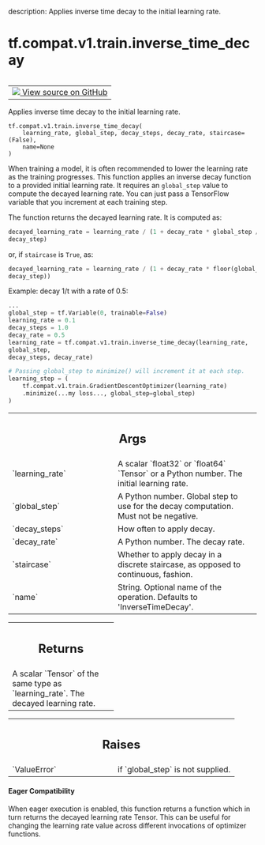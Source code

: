 description: Applies inverse time decay to the initial learning rate.

<div itemscope itemtype="http://developers.google.com/ReferenceObject">
<meta itemprop="name" content="tf.compat.v1.train.inverse_time_decay" />
<meta itemprop="path" content="Stable" />
</div>

# tf.compat.v1.train.inverse_time_decay

<!-- Insert buttons and diff -->

<table class="tfo-notebook-buttons tfo-api nocontent" align="left">
<td>
  <a target="_blank" href="https://github.com/tensorflow/tensorflow/blob/r2.3/tensorflow/python/keras/optimizer_v2/legacy_learning_rate_decay.py#L371-L451">
    <img src="https://www.tensorflow.org/images/GitHub-Mark-32px.png" />
    View source on GitHub
  </a>
</td>
</table>



Applies inverse time decay to the initial learning rate.

<pre class="devsite-click-to-copy prettyprint lang-py tfo-signature-link">
<code>tf.compat.v1.train.inverse_time_decay(
    learning_rate, global_step, decay_steps, decay_rate, staircase=(False),
    name=None
)
</code></pre>



<!-- Placeholder for "Used in" -->

When training a model, it is often recommended to lower the learning rate as
the training progresses.  This function applies an inverse decay function
to a provided initial learning rate.  It requires an `global_step` value to
compute the decayed learning rate.  You can just pass a TensorFlow variable
that you increment at each training step.

The function returns the decayed learning rate.  It is computed as:

```python
decayed_learning_rate = learning_rate / (1 + decay_rate * global_step /
decay_step)
```

or, if `staircase` is `True`, as:

```python
decayed_learning_rate = learning_rate / (1 + decay_rate * floor(global_step /
decay_step))
```

Example: decay 1/t with a rate of 0.5:

```python
...
global_step = tf.Variable(0, trainable=False)
learning_rate = 0.1
decay_steps = 1.0
decay_rate = 0.5
learning_rate = tf.compat.v1.train.inverse_time_decay(learning_rate,
global_step,
decay_steps, decay_rate)

# Passing global_step to minimize() will increment it at each step.
learning_step = (
    tf.compat.v1.train.GradientDescentOptimizer(learning_rate)
    .minimize(...my loss..., global_step=global_step)
)
```

<!-- Tabular view -->
 <table class="responsive fixed orange">
<colgroup><col width="214px"><col></colgroup>
<tr><th colspan="2"><h2 class="add-link">Args</h2></th></tr>

<tr>
<td>
`learning_rate`
</td>
<td>
A scalar `float32` or `float64` `Tensor` or a Python number.
The initial learning rate.
</td>
</tr><tr>
<td>
`global_step`
</td>
<td>
A Python number. Global step to use for the decay computation.
Must not be negative.
</td>
</tr><tr>
<td>
`decay_steps`
</td>
<td>
How often to apply decay.
</td>
</tr><tr>
<td>
`decay_rate`
</td>
<td>
A Python number.  The decay rate.
</td>
</tr><tr>
<td>
`staircase`
</td>
<td>
Whether to apply decay in a discrete staircase, as opposed to
continuous, fashion.
</td>
</tr><tr>
<td>
`name`
</td>
<td>
String.  Optional name of the operation.  Defaults to
'InverseTimeDecay'.
</td>
</tr>
</table>



<!-- Tabular view -->
 <table class="responsive fixed orange">
<colgroup><col width="214px"><col></colgroup>
<tr><th colspan="2"><h2 class="add-link">Returns</h2></th></tr>
<tr class="alt">
<td colspan="2">
A scalar `Tensor` of the same type as `learning_rate`.  The decayed
learning rate.
</td>
</tr>

</table>



<!-- Tabular view -->
 <table class="responsive fixed orange">
<colgroup><col width="214px"><col></colgroup>
<tr><th colspan="2"><h2 class="add-link">Raises</h2></th></tr>

<tr>
<td>
`ValueError`
</td>
<td>
if `global_step` is not supplied.
</td>
</tr>
</table>




#### Eager Compatibility
When eager execution is enabled, this function returns a function which in
turn returns the decayed learning rate Tensor. This can be useful for changing
the learning rate value across different invocations of optimizer functions.

